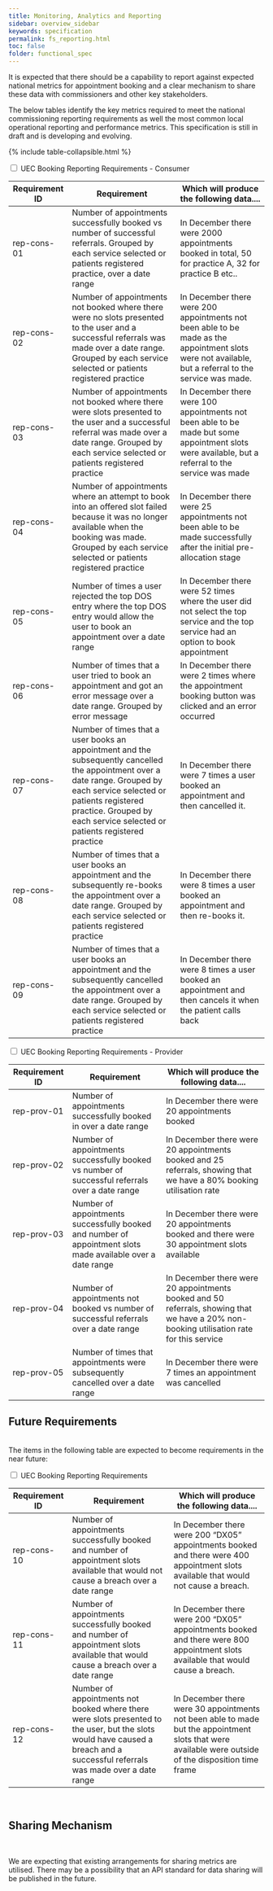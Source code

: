 ```yaml
---
title: Monitoring, Analytics and Reporting
sidebar: overview_sidebar
keywords: specification
permalink: fs_reporting.html
toc: false
folder: functional_spec
---
```


It is expected that there should be a capability to report against expected national metrics for appointment booking and a clear mechanism to share these data with commissioners and other key stakeholders.

The below tables identify the key metrics required to meet the national commissioning reporting requirements as well the most common local operational reporting and performance metrics. This specification is still in draft and is developing and evolving.

{% include table-collapsible.html %} 
<p>

<!------------------------------------------------------------------------------------------------------->  
<!------------------------------------------------------------------------------------------------------->  
<!-----------------------------------------------TABLE-1------------------------------------------------->       
<!------------------------------------------------------------------------------------------------------->  
<!------------------------------------------------------------------------------------------------------->

<div class="wrap-collabsible">
  <input id="collapsible1" class="toggle" type="checkbox">
  <label for="collapsible1" class="lbl-toggle">UEC Booking Reporting Requirements - Consumer</label>
  <div class="collapsible-content">
    <div class="content-inner">
      <p>        
      <table class="pure-table pure-table-bordered"> 
            <thead>
              <tr>
                <th data-field="ID" data-sortable="true">Requirement ID</th>
                <th data-field="REQUIREMENT" data-sortable="true">Requirement</th>
                <th data-field="OUTPUT" data-sortable="true">Which will produce the following data....</th>                
              </tr>
            </thead>
        <tbody>   
       <!------------------------------ROW----------------------------------->   
              <tr>
                <td>rep-cons-01</td>
                <td>Number of appointments successfully booked vs number of successful referrals. Grouped by each service selected or patients registered practice, over a date range</td>
                <td>In December there were 2000 appointments booked in total, 50 for practice A, 32 for practice B etc..</td>      
              </tr>      
      <!------------------------------ROW----------------------------------->         
              <tr>
                <td>rep-cons-02</td>
                <td>Number of appointments not booked where there were no slots presented to the user and a successful referrals was made over a date range. Grouped by each service selected or patients registered practice</td>
                <td>In December there were 200 appointments not been able to be made as the appointment slots were not available, but a referral to the service was made.</td>      
              </tr>
      <!------------------------------ROW----------------------------------->   
              <tr>
                <td>rep-cons-03</td>
                <td>Number of appointments not booked where there were slots presented to the user and a successful referral was made over a date range. Grouped by each service selected or patients registered practice</td>
                <td>In December there were 100 appointments not been able to be made but some appointment slots were available, but a referral to the service was made</td>      
              </tr>     
      <!------------------------------ROW----------------------------------->   
              <tr>
                <td>rep-cons-04</td>
                <td>Number of appointments where an attempt to book into an offered slot failed because it was no longer available when the booking was made. Grouped by each service selected or patients registered practice</td>
                <td>In December there were 25 appointments not been able to be made successfully after the initial pre-allocation stage</td>      
              </tr>
      <!------------------------------ROW----------------------------------->   
              <tr>
                <td>rep-cons-05</td>
                <td>Number of times a user rejected the top DOS entry where the top DOS entry would allow the user to book an appointment over a date range</td>
                <td>In December there were 52 times where the user did not select the top service and the top service had an option to book appointment</td>      
              </tr>
      <!------------------------------ROW----------------------------------->   
              <tr>
                <td>rep-cons-06</td>
                <td>Number of times that a user tried to book an appointment and got an error message over a date range. Grouped by error message</td>
                <td>In December there were 2 times where the appointment booking button was clicked and an error occurred</td>      
              </tr>
      <!------------------------------ROW----------------------------------->   
              <tr>
                <td>rep-cons-07</td>
                <td>Number of times that a user books an appointment and the subsequently cancelled the appointment over a date range. Grouped by each service selected or patients registered practice. Grouped by each service selected or patients registered practice</td>
                <td>In December there were 7 times a user booked an appointment and then cancelled it.</td>      
              </tr>
      <!------------------------------ROW----------------------------------->   
              <tr>
                <td>rep-cons-08</td>
                <td>Number of times that a user books an appointment and the subsequently re-books the appointment over a date range. Grouped by each service selected or patients registered practice</td>
                <td>In December there were 8 times a user booked an appointment and then re-books it.</td>      
              </tr>
      <!------------------------------ROW----------------------------------->   
              <tr>
                <td>rep-cons-09</td>
                <td>Number of times that a user books an appointment and the subsequently cancelled the appointment over a date range. Grouped by each service selected or patients registered practice</td>
                <td>In December there were 8 times a user booked an appointment and then cancels it when the patient calls back</td>     
              </tr>
            </tbody>
      </table> 
      </p>
    </div>
  </div>
</div>

<p>
<!------------------------------------------------------------------------------------------------------->  
<!------------------------------------------------------------------------------------------------------->  
<!-----------------------------------------------TABLE-2------------------------------------------------->       
<!------------------------------------------------------------------------------------------------------->  
<!------------------------------------------------------------------------------------------------------->  
<div class="wrap-collabsible">
 <input id="collapsible2" class="toggle" type="checkbox">
 <label for="collapsible2" class="lbl-toggle">UEC Booking Reporting Requirements - Provider</label>
 <div class="collapsible-content">
    <div class="content-inner">
      <p>        
      <table class="pure-table pure-table-bordered"> 
            <thead>
              <tr>
                <th data-field="ID" data-sortable="true">Requirement ID</th>
                <th data-field="REQUIREMENT" data-sortable="true">Requirement</th>
                <th data-field="OUTPUT" data-sortable="true">Which will produce the following data....</th>                
              </tr>
            </thead>
            <tbody>
      <!------------------------------ROW----------------------------------->   
              <tr>
                <td>rep-prov-01</td>
                <td>Number of appointments successfully booked in over a date range</td>
                <td>In December there were 20 appointments booked</td>      
              </tr>
      <!------------------------------ROW----------------------------------->   
               <tr>
                <td>rep-prov-02</td>
                <td>Number of appointments successfully booked vs number of successful referrals over a date range</td>
                <td>In December there were 20 appointments booked and 25 referrals, showing that we have a 80% booking utilisation rate</td>      
              </tr>
      <!------------------------------ROW----------------------------------->   
              <tr>
                <td>rep-prov-03</td>
                <td>Number of appointments successfully booked and number of appointment slots made available over a date range</td>
                <td>In December there were 20 appointments booked and there were 30 appointment slots available</td>      
              </tr>      
      <!------------------------------ROW----------------------------------->   
              <tr>
                <td>rep-prov-04</td>
                <td>Number of appointments not booked vs number of successful referrals over a date range</td>
                <td>In December there were 20 appointments booked and 50 referrals, showing that we have a 20% non-booking utilisation rate for this service</td>      
              </tr> 
      <!------------------------------ROW----------------------------------->   
              <tr>
                <td>rep-prov-05</td>
                <td>Number of times that appointments were subsequently cancelled over a date range</td>
                <td>In December there were 7 times an appointment was cancelled</td>      
              </tr>
      <!------------------------------ROW-----------------------------------> 
        </tbody>
      </table> 
      </p>
    </div>
  </div>
 </div>
 

<p>  
<h2>Future Requirements</h2>
<p>
<br>
The items in the following table are expected to become requirements in the near future: 
<p>
<!------------------------------------------------------------------------------------------------------->  
<!------------------------------------------------------------------------------------------------------->  
<!-----------------------------------------------TABLE-3------------------------------------------------->       
<!------------------------------------------------------------------------------------------------------->  
<!------------------------------------------------------------------------------------------------------->  
<div class="wrap-collabsible">
 <input id="collapsible3" class="toggle" type="checkbox">
 <label for="collapsible3" class="lbl-toggle">UEC Booking Reporting Requirements</label>
 <div class="collapsible-content">
    <div class="content-inner">
      <p>        
      <table class="pure-table pure-table-bordered"> 
            <thead>
              <tr>
                <th data-field="ID" data-sortable="true">Requirement ID</th>
                <th data-field="REQUIREMENT" data-sortable="true">Requirement</th>
                <th data-field="OUTPUT" data-sortable="true">Which will produce the following data....</th>                
              </tr>
            </thead>
            <tbody>
      <!------------------------------ROW----------------------------------->   
            <tr>
             <td>rep-cons-10</td>
             <td>Number of appointments successfully booked and number of appointment slots available that would not cause a breach over a date range</td>
             <td>In December there were 200 “DX05” appointments booked and there were 400 appointment slots available that would not cause a breach.</td>      
            </tr>
  <!------------------------------ROW----------------------------------->   
            <tr>
             <td>rep-cons-11</td>
             <td>Number of appointments successfully booked and number of appointment slots available that would cause a breach over a date range</td>
             <td>In December there were 200 “DX05” appointments booked and there were 800 appointment slots available that would cause a breach.</td>      
            </tr>   
  <!------------------------------ROW----------------------------------->   
            <tr>
             <td>rep-cons-12</td>
             <td>Number of appointments not booked where there were slots presented to the user, but the slots would have caused a breach and a successful referrals was made over a date range</td>
             <td>In December there were 30 appointments not been able to made but the appointment slots that were available were outside of the disposition time frame</td>      
            </tr>
        </tbody>
       </table> 
      </p>
    </div>
  </div>
 </div>
 
<p>
  
<br>
  
<h2>Sharing Mechanism</h2>

<br>
<p> 
We are expecting that existing arrangements for sharing metrics are utilised. There may be a possibility that an API standard for data sharing will be published in the future.
